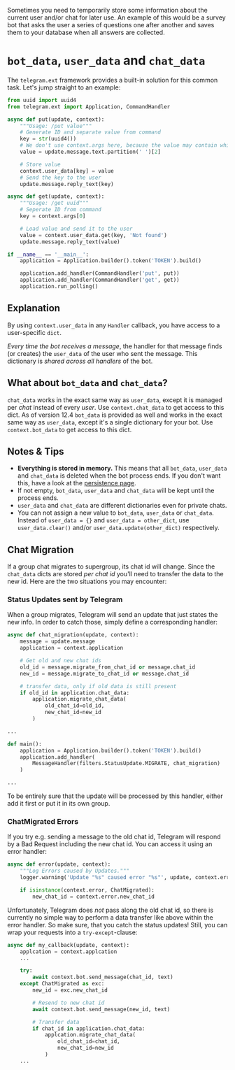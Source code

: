 Sometimes you need to temporarily store some information about the current user and/or chat for later use. An example of this would be a survey bot that asks the user a series of questions one after another and saves them to your database when all answers are collected. 

# `bot_data`, `user_data` and `chat_data`

The `telegram.ext` framework provides a built-in solution for this common task. Let's jump straight to an example:

```python
from uuid import uuid4
from telegram.ext import Application, CommandHandler

async def put(update, context):
    """Usage: /put value"""
    # Generate ID and separate value from command
    key = str(uuid4())
    # We don't use context.args here, because the value may contain whitespaces
    value = update.message.text.partition(' ')[2]

    # Store value
    context.user_data[key] = value
    # Send the key to the user
    update.message.reply_text(key)

async def get(update, context):
    """Usage: /get uuid"""
    # Seperate ID from command
    key = context.args[0]

    # Load value and send it to the user
    value = context.user_data.get(key, 'Not found')
    update.message.reply_text(value)

if __name__ == '__main__':
    application = Application.builder().token('TOKEN').build()

    application.add_handler(CommandHandler('put', put))
    application.add_handler(CommandHandler('get', get))
    application.run_polling()
```

## Explanation
By using `context.user_data` in any `Handler` callback, you have access to a user-specific `dict`.

*Every time the bot receives a message*, the handler for that message finds (or creates) the `user_data` of the user who sent the message. This dictionary is *shared across all handlers* of the bot.

## What about `bot_data` and `chat_data`?
`chat_data` works in the exact same way as `user_data`, except it is managed per *chat* instead of every *user*. Use `context.chat_data` to get access to this dict. As of version 12.4 `bot_data` is provided as well and works in the exact same way as `user_data`, except it's a single dictionary for your bot. Use `context.bot_data` to get access to this dict.

## Notes & Tips
- **Everything is stored in memory.** This means that all `bot_data`, `user_data` and `chat_data` is deleted when the bot process ends. If you don't want this, have a look at the [persistence page](Making-your-bot-persistent).
 - If not empty, `bot_data`, `user_data` and `chat_data` will be kept until the process ends.
- `user_data` and `chat_data` are different dictionaries even for private chats.
- You can not assign a new value to `bot_data`, `user_data` or `chat_data`. Instead of `user_data = {}` and `user_data = other_dict`, use `user_data.clear()` and/or `user_data.update(other_dict)` respectively.

## Chat Migration
If a group chat migrates to supergroup, its chat id will change. Since the `chat_data` dicts are stored *per chat id* you'll need to transfer the data to the new id. Here are the two situations you may encounter:

### Status Updates sent by Telegram
When a group migrates, Telegram will send an update that just states the new info. In order to catch those, simply define a corresponding handler:

```python
async def chat_migration(update, context):
    message = update.message
    application = context.application

    # Get old and new chat ids
    old_id = message.migrate_from_chat_id or message.chat_id
    new_id = message.migrate_to_chat_id or message.chat_id

    # transfer data, only if old data is still present
    if old_id in application.chat_data:
        application.migrate_chat_data(
            old_chat_id=old_id,
            new_chat_id=new_id
        )

...

def main():
    application = Application.builder().token('TOKEN').build()
    application.add_handler(
        MessageHandler(filters.StatusUpdate.MIGRATE, chat_migration)
    )

...
```
To be entirely sure that the update will be processed by this handler, either add it first or put it in its own group.

### ChatMigrated Errors

If you try e.g. sending a message to the old chat id, Telegram will respond by a Bad Request including the new chat id. You can access it using an error handler:

```python
async def error(update, context):
    """Log Errors caused by Updates."""
    logger.warning('Update "%s" caused error "%s"', update, context.error)

    if isinstance(context.error, ChatMigrated):
        new_chat_id = context.error.new_chat_id
```
Unfortunately, Telegram does *not* pass along the old chat id, so there is currently no simple way to perform a data transfer like above within the error handler. So make sure, that you catch the status updates! Still, you can wrap your requests into a `try-except`-clause:

```python
async def my_callback(update, context):
    applcation = context.applcation
    ...

    try:
        await context.bot.send_message(chat_id, text)
    except ChatMigrated as exc:
        new_id = exc.new_chat_id

        # Resend to new chat id
        await context.bot.send_message(new_id, text)

        # Transfer data
        if chat_id in application.chat_data:
            applcation.migrate_chat_data(
                old_chat_id=chat_id,
                new_chat_id=new_id
            )
    ...
```
